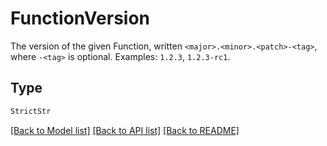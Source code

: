 # FunctionVersion

The version of the given Function, written `<major>.<minor>.<patch>-<tag>`, where `-<tag>` is optional.
Examples: `1.2.3`, `1.2.3-rc1`.


## Type
```python
StrictStr
```


[[Back to Model list]](../../README.md#models-v2-link) [[Back to API list]](../../README.md#documentation-for-api-endpoints) [[Back to README]](../../README.md)
